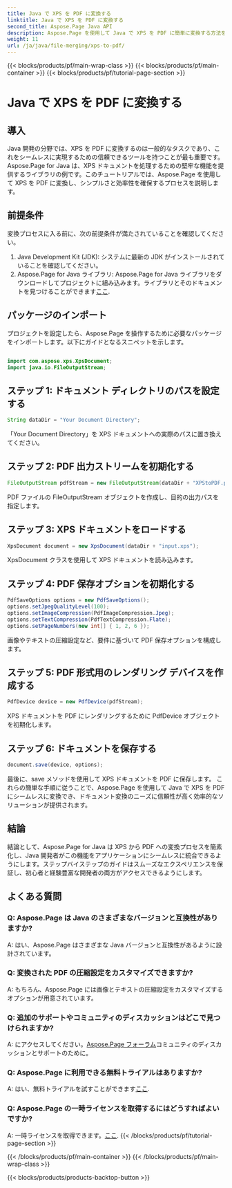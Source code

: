 ```yaml
---
title: Java で XPS を PDF に変換する
linktitle: Java で XPS を PDF に変換する
second_title: Aspose.Page Java API
description: Aspose.Page を使用して Java で XPS を PDF に簡単に変換する方法を学びましょう。効率的にドキュメントを変換するには、ステップバイステップのガイドに従ってください。
weight: 11
url: /ja/java/file-merging/xps-to-pdf/
---
```


{{< blocks/products/pf/main-wrap-class >}}
{{< blocks/products/pf/main-container >}}
{{< blocks/products/pf/tutorial-page-section >}}

# Java で XPS を PDF に変換する

## 導入
Java 開発の分野では、XPS を PDF に変換するのは一般的なタスクであり、これをシームレスに実現するための信頼できるツールを持つことが最も重要です。 Aspose.Page for Java は、XPS ドキュメントを処理するための堅牢な機能を提供するライブラリの例です。このチュートリアルでは、Aspose.Page を使用して XPS を PDF に変換し、シンプルさと効率性を確保するプロセスを説明します。
## 前提条件
変換プロセスに入る前に、次の前提条件が満たされていることを確認してください。
1. Java Development Kit (JDK): システムに最新の JDK がインストールされていることを確認してください。
2.  Aspose.Page for Java ライブラリ: Aspose.Page for Java ライブラリをダウンロードしてプロジェクトに組み込みます。ライブラリとそのドキュメントを見つけることができます[ここ](https://reference.aspose.com/page/java/).
## パッケージのインポート
プロジェクトを設定したら、Aspose.Page を操作するために必要なパッケージをインポートします。以下にガイドとなるスニペットを示します。
```java

import com.aspose.xps.XpsDocument;
import java.io.FileOutputStream;
```
## ステップ 1: ドキュメント ディレクトリのパスを設定する
```java
String dataDir = "Your Document Directory";
```
「Your Document Directory」を XPS ドキュメントへの実際のパスに置き換えてください。
## ステップ 2: PDF 出力ストリームを初期化する
```java
FileOutputStream pdfStream = new FileOutputStream(dataDir + "XPStoPDF.pdf");
```
PDF ファイルの FileOutputStream オブジェクトを作成し、目的の出力パスを指定します。
## ステップ 3: XPS ドキュメントをロードする
```java
XpsDocument document = new XpsDocument(dataDir + "input.xps");
```
XpsDocument クラスを使用して XPS ドキュメントを読み込みます。
## ステップ 4: PDF 保存オプションを初期化する
```java
PdfSaveOptions options = new PdfSaveOptions();
options.setJpegQualityLevel(100);
options.setImageCompression(PdfImageCompression.Jpeg);
options.setTextCompression(PdfTextCompression.Flate);
options.setPageNumbers(new int[] { 1, 2, 6 });
```
画像やテキストの圧縮設定など、要件に基づいて PDF 保存オプションを構成します。
## ステップ 5: PDF 形式用のレンダリング デバイスを作成する
```java
PdfDevice device = new PdfDevice(pdfStream);
```
XPS ドキュメントを PDF にレンダリングするために PdfDevice オブジェクトを初期化します。
## ステップ 6: ドキュメントを保存する
```java
document.save(device, options);
```
最後に、save メソッドを使用して XPS ドキュメントを PDF に保存します。
これらの簡単な手順に従うことで、Aspose.Page を使用して Java で XPS を PDF にシームレスに変換でき、ドキュメント変換のニーズに信頼性が高く効率的なソリューションが提供されます。
## 結論
結論として、Aspose.Page for Java は XPS から PDF への変換プロセスを簡素化し、Java 開発者がこの機能をアプリケーションにシームレスに統合できるようにします。ステップバイステップのガイドはスムーズなエクスペリエンスを保証し、初心者と経験豊富な開発者の両方がアクセスできるようにします。
## よくある質問
### Q: Aspose.Page は Java のさまざまなバージョンと互換性がありますか?
A: はい、Aspose.Page はさまざまな Java バージョンと互換性があるように設計されています。
### Q: 変換された PDF の圧縮設定をカスタマイズできますか?
A: もちろん、Aspose.Page には画像とテキストの圧縮設定をカスタマイズするオプションが用意されています。
### Q: 追加のサポートやコミュニティのディスカッションはどこで見つけられますか?
 A: にアクセスしてください。[Aspose.Page フォーラム](https://forum.aspose.com/c/page/39)コミュニティのディスカッションとサポートのために。
### Q: Aspose.Page に利用できる無料トライアルはありますか?
 A: はい、無料トライアルを試すことができます[ここ](https://releases.aspose.com/).
### Q: Aspose.Page の一時ライセンスを取得するにはどうすればよいですか?
 A: 一時ライセンスを取得できます。[ここ](https://purchase.aspose.com/temporary-license/).
{{< /blocks/products/pf/tutorial-page-section >}}

{{< /blocks/products/pf/main-container >}}
{{< /blocks/products/pf/main-wrap-class >}}

{{< blocks/products/products-backtop-button >}}
